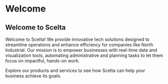 # Welcome

## Welcome to Scelta

Welcome to Scelta! We provide innovative tech solutions designed to streamline operations and enhance efficiency for companies like North Industrial. Our mission is to empower businesses with real-time data and visualization tools, automating administrative and planning tasks to let them focus on impactful, hands-on work.

Explore our products and services to see how Scelta can help your business achieve its goals.
